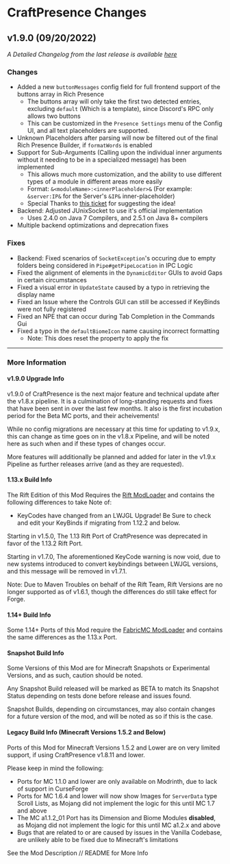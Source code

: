 # CraftPresence Changes

## v1.9.0 (09/20/2022)

_A Detailed Changelog from the last release is
available [here](https://gitlab.com/CDAGaming/CraftPresence/-/compare/release%2Fv1.8.12...release%2Fv1.9.0)_

### Changes

* Added a new `buttonMessages` config field for full frontend support of the buttons array in Rich Presence
    * The buttons array will only take the first two detected entries, excluding `default` (Which is a template), since
      Discord's RPC only allows two buttons
    * This can be customized in the `Presence Settings` menu of the Config UI, and all text placeholders are supported.
* Unknown Placeholders after parsing will now be filtered out of the final Rich Presence Builder, if `formatWords` is
  enabled
* Support for Sub-Arguments (Calling upon the individual inner arguments without it needing to be in a specialized
  message) has been implemented
    * This allows much more customization, and the ability to use different types of a module in different areas more
      easily
    * Format: `&<moduleName>:<innerPlaceholder>&` (For example: `&server:IP&` for the Server's `&IP&` inner-placeholder)
    * Special Thanks to [this ticket](https://gitlab.com/CDAGaming/CraftPresence/-/issues/114) for suggesting the idea!
* Backend: Adjusted JUnixSocket to use it's official implementation
    * Uses 2.4.0 on Java 7 Compilers, and 2.5.1 on Java 8+ compilers
* Multiple backend optimizations and deprecation fixes

### Fixes

* Backend: Fixed scenarios of `SocketException`'s occuring due to empty folders being considered in `Pipe#getPipeLocation` in IPC Logic
* Fixed the alignment of elements in the `DynamicEditor` GUIs to avoid Gaps in certain circumstances
* Fixed a visual error in `UpdateState` caused by a typo in retrieving the display name
* Fixed an Issue where the Controls GUI can still be accessed if KeyBinds were not fully registered
* Fixed an NPE that can occur during Tab Completion in the Commands Gui
* Fixed a typo in the `defaultBiomeIcon` name causing incorrect formatting
    * Note: This does reset the property to apply the fix

___

### More Information

#### v1.9.0 Upgrade Info

v1.9.0 of CraftPresence is the next major feature and technical update after the v1.8.x pipeline.
It is a culmination of long-standing requests and fixes that have been sent in over the last few months.
It also is the first incubation period for the Beta MC ports, and their acheivements!

While no config migrations are necessary at this time for updating to v1.9.x, this can change as time goes on in the
v1.8.x Pipeline, and will be noted here as such when and if these types of changes occur.

More features will additionally be planned and added for later in the v1.9.x Pipeline as further releases arrive (and as
they are requested).

#### 1.13.x Build Info

The Rift Edition of this Mod Requires the [Rift ModLoader](https://www.curseforge.com/minecraft/mc-mods/rift) and
contains the following differences to take Note of:

* KeyCodes have changed from an LWJGL Upgrade! Be Sure to check and edit your KeyBinds if migrating from 1.12.2 and
  below.

Starting in v1.5.0, The 1.13 Rift Port of CraftPresence was deprecated in favor of the 1.13.2 Rift Port.

Starting in v1.7.0, The aforementioned KeyCode warning is now void, due to new systems introduced to convert keybindings
between LWJGL versions, and this message will be removed in v1.7.1.

Note: Due to Maven Troubles on behalf of the Rift Team, Rift Versions are no longer supported as of v1.6.1, though the
differences do still take effect for Forge.

#### 1.14+ Build Info

Some 1.14+ Ports of this Mod require the [FabricMC ModLoader](https://www.curseforge.com/minecraft/mc-mods/fabric-api)
and contains the same differences as the 1.13.x Port.

#### Snapshot Build Info

Some Versions of this Mod are for Minecraft Snapshots or Experimental Versions, and as such, caution should be noted.

Any Snapshot Build released will be marked as BETA to match its Snapshot Status depending on tests done before release
and issues found.

Snapshot Builds, depending on circumstances, may also contain changes for a future version of the mod, and will be noted
as so if this is the case.

#### Legacy Build Info (Minecraft Versions 1.5.2 and Below)

Ports of this Mod for Minecraft Versions 1.5.2 and Lower are on very limited support, if using CraftPresence v1.8.11 and
lower.

Please keep in mind the following:

* Ports for MC 1.1.0 and lower are only available on Modrinth, due to lack of support in CurseForge
* Ports for MC 1.6.4 and lower will now show Images for `ServerData` type Scroll Lists, as Mojang did not implement the
  logic for this until MC 1.7 and above
* The MC a1.1.2_01 Port has its Dimension and Biome Modules **disabled**, as Mojang did not implement the logic for this
  until MC a1.2.x and above
* Bugs that are related to or are caused by issues in the Vanilla Codebase, are unlikely able to be fixed due to
  Minecraft's limitations

See the Mod Description // README for More Info
